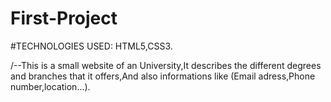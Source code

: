 # First-Project
  #TECHNOLOGIES USED: HTML5,CSS3.
  
  /--This is a small website of an University,It describes the different 
  degrees and branches that it offers,And also informations like (Email adress,Phone number,location...).
